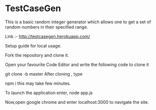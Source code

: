 # TestCaseGen

This is a basic random integer generator which allows one to get a set of random numbers in their specified range.

Link :- http://testcasegen.herokuapp.com/


Setup guide for local usage.


Fork the repository and clone it.

Open your favourite Code Editor and write the following code to clone it

git clone -b master <your forked url repo link>
After cloning , type

npm i
this may take few minutes.

To launch the application enter,
node app.js 
  
Now,open google chrome and enter localhost:3000 to navigate the site.
